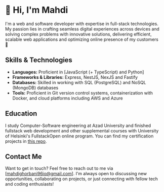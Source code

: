 # 💫 Hi, I'm Mahdi

I'm a web and software developer with expertise in full-stack technologies. My passion lies in crafting seamless digital experiences across devices and solving complex problems with innovative solutions, delivering efficient, scalable web applications and optimizing online presence of my customers 🚀

## Skills & Technologies

- **Languages:** Proficient in [JavaScript (+ TypeScript) and Python]
- **Frameworks & Libraries:** Express, NestJS, NexJS and Fastify
- **Databases:** Skilled in working with SQL (PostgreSQL) and NoSQL (MongoDB) databases
- **Tools:** Proficient in Git version control systems, containerization with Docker, and cloud platforms including AWS and Azure

## Education

I study Computer-Software engineering at Azad University and finished fullstack web development and other supplemental courses with University of Helsinki's FullstackOpen online program. You can find my certification projects in [this repo](https://github.com/adrian-qorbani/fullstackopen).


## Contact Me

Want to get in touch? Feel free to reach out to me via [mahdighorbani96io@gmail.com]. I'm always open to discussing new opportunities, collaborating on projects, or just connecting with fellow tech and coding enthusiasts!


